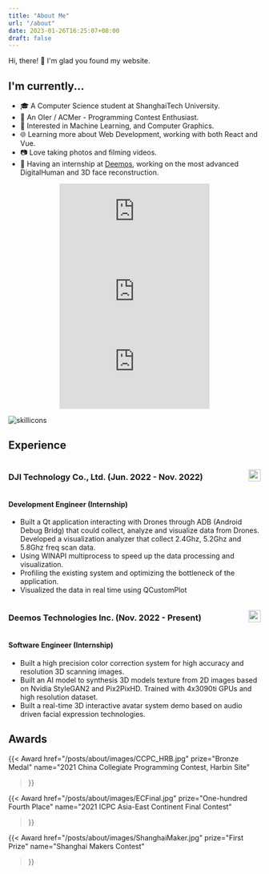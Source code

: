 ```yaml
---
title: "About Me"
url: "/about"
date: 2023-01-26T16:25:07+08:00
draft: false
---
```


Hi, there! 👋 I'm glad you found my website.

## I'm currently...

- 🎓 A Computer Science student at ShanghaiTech University.
- 🎈 An OIer / ACMer - Programming Contest Enthusiast.
- 🌱 Interested in Machine Learning, and Computer Graphics.
- 🌐 Learning more about Web Development, working with both React and Vue.
- 📷 Love taking photos and filming videos.
- 💼 Having an internship at [Deemos](https://deemos.com/), working on the most advanced DigitalHuman and 3D face reconstruction.


<div style="display:flex; justify-content: space-evenly; flex-wrap: wrap;">
<iframe
    src="https://github-readme-stats-one-bice.vercel.app/api?username=clarivy&theme=transparent&show_icons=true&include_all_commits=true&role=OWNER,ORGANIZATION_MEMBER&count_private=true&line_height=29"
    style="border: 0;overflow: hidden;"
    >
</iframe>
<iframe
    src="https://github-readme-stats.vercel.app/api/top-langs/?username=clarivy&theme=transparent&layout=compact&langs_count=6&include_all_commits=true&role=OWNER,ORGANIZATION_MEMBER&include_orgs=true"
    style="border: 0;overflow: hidden;"
    >
</iframe>
</div>

<div style="display:flex; justify-content: space-evenly; flex-wrap: wrap;">
<iframe
    src="https://github-readme-streak-stats.herokuapp.com/?user=clarivy&hide_border=true&background=EBEBEB00&theme=tokyonight&mode=weekly"
    style="border: 0;"
    >
    </iframe>
</div>

![skillicons](https://skillicons.dev/icons?i=cpp,py,pytorch,qt,cmake,git,github,linux,md,matlab,react,regex,vim,vite,vscode,vue,nextjs,nodejs,fastapi,docker,d3,js,ts,html,css,arduino,blender,c,webpack,visualstudio)


## Experience

<div style="display:flex; justify-content: space-between;align-items: center;">
<h3>
DJI Technology Co., Ltd. (Jun. 2022 - Nov. 2022)
</h3>
<img src="/posts/about/images/dji.svg" style="height:24px;margin:0;">
</img>
</div>

#### Development Engineer (Internship)

- Built a Qt application interacting with Drones through ADB (Android Debug Bridg) that could collect, analyze and visualize data from Drones. Developed a visualization analyzer that collect 2.4Ghz, 5.2Ghz and 5.8Ghz freq scan data.
- Using WINAPI multiprocess to speed up the data processing and visualization.
- Profiling the existing system and optimizing the bottleneck of the application.
- Visualized the data in real time using QCustomPlot


<div style="display:flex; justify-content: space-between;align-items: center;">
<h3>
Deemos Technologies Inc. (Nov. 2022 - Present)
</h3>
<img src="/posts/about/images/deemos-dark.png" style="height:24px;margin:0;">
</img>
</div>

#### Software Engineer (Internship)

- Built a high precision color correction system for high accuracy and resolution 3D scanning images.
- Built an AI model to synthesis 3D models texture from 2D images based on Nvidia StyleGAN2 and Pix2PixHD. Trained with 4x3090ti GPUs and high resolution dataset.
- Built a real-time 3D interactive avatar system demo based on audio driven facial expression technologies.

## Awards

{{< Award 
    href="/posts/about/images/CCPC_HRB.jpg"
    prize="Bronze Medal"
    name="2021 China Collegiate Programming Contest, Harbin Site"
>}}

{{< Award 
    href="/posts/about/images/ECFinal.jpg"
    prize="One-hundred Fourth Place"
    name="2021 ICPC Asia-East Continent Final Contest"
>}}

{{< Award 
    href="/posts/about/images/ShanghaiMaker.jpg"
    prize="First Prize"
    name="Shanghai Makers Contest"
>}}
